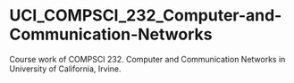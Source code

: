 # UCI_COMPSCI_232_Computer-and-Communication-Networks
Course work of COMPSCI 232. Computer and Communication Networks in University of California, Irvine.
